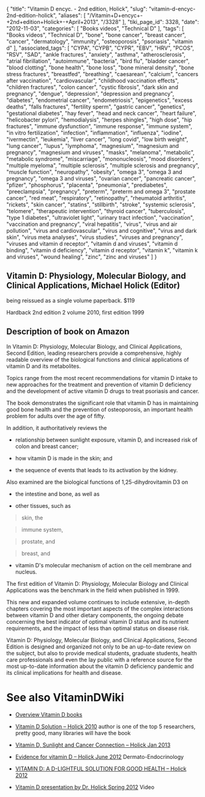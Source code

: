 {
    "title": "Vitamin D encyc. - 2nd edition, Holick",
    "slug": "vitamin-d-encyc-2nd-edition-holick",
    "aliases": [
        "/Vitamin+D+encyc+-+2nd+edition+Holick+-+April+2013",
        "/3328"
    ],
    "tiki_page_id": 3328,
    "date": "2012-11-03",
    "categories": [
        "Books videos",
        "Technical D"
    ],
    "tags": [
        "Books videos",
        "Technical D",
        "bone",
        "bone cancer",
        "breast cancer",
        "cancer",
        "dermatology",
        "immunity",
        "osteoporosis",
        "psoriasis",
        "vitamin d"
    ],
    "associated_tags": [
        "CYPA",
        "CYPB",
        "CYPR",
        "EBV",
        "HRV",
        "PCOS",
        "RSV",
        "SAD",
        "ankle fractures",
        "anxiety",
        "asthma",
        "atherosclerosis",
        "atrial fibrillation",
        "autoimmune",
        "bacteria",
        "bird flu",
        "bladder cancer",
        "blood clotting",
        "bone health",
        "bone loss",
        "bone mineral density",
        "bone stress fractures",
        "breastfed",
        "breathing",
        "caesarean",
        "calcium",
        "cancers after vaccination",
        "cardiovascular",
        "childhood vaccination effects",
        "children fractures",
        "colon cancer",
        "cystic fibrosis",
        "dark skin and pregnancy",
        "dengue",
        "depression",
        "depression and pregnancy",
        "diabetes",
        "endometrial cancer",
        "endometriosis",
        "epigenetics",
        "excess deaths",
        "falls fractures",
        "fertility sperm",
        "gastric cancer",
        "genetics",
        "gestational diabetes",
        "hay fever",
        "head and neck cancer",
        "heart failure",
        "helicobacter pylori",
        "hemodialysis",
        "herpes shingles",
        "high dose",
        "hip fractures",
        "immune dysfunction",
        "immune response",
        "immune system",
        "in vitro fertilization",
        "infection",
        "inflammation",
        "influenza",
        "iodine",
        "ivermectin",
        "leukemia",
        "liver cancer",
        "long covid",
        "low birth weight",
        "lung cancer",
        "lupus",
        "lymphoma",
        "magnesium",
        "magnesium and pregnancy",
        "magnesium and viruses",
        "masks",
        "melanoma",
        "metabolic",
        "metabolic syndrome",
        "miscarriage",
        "mononucleosis",
        "mood disorders",
        "multiple myeloma",
        "multiple sclerosis",
        "multiple sclerosis and pregnancy",
        "muscle function",
        "neuropathy",
        "obesity",
        "omega 3",
        "omega 3 and pregnancy",
        "omega 3 and viruses",
        "ovarian cancer",
        "pancreatic cancer",
        "pfizer",
        "phosphorus",
        "placenta",
        "pneumonia",
        "prediabetes",
        "preeclampsia",
        "pregnancy",
        "preterm",
        "preterm and omega 3",
        "prostate cancer",
        "red meat",
        "respiratory",
        "retinopathy",
        "rheumatoid arthritis",
        "rickets",
        "skin cancer",
        "statins",
        "stillbirth",
        "stroke",
        "systemic sclerosis",
        "telomere",
        "therapeutic intervention",
        "thyroid cancer",
        "tuberculosis",
        "type 1 diabetes",
        "ultraviolet light",
        "urinary tract infection",
        "vaccination",
        "vaccination and pregnancy",
        "viral hepatitis",
        "virus",
        "virus and air pollution",
        "virus and cardiovascular",
        "virus and cognitive",
        "virus and dark skin",
        "virus meta analyses",
        "virus studies",
        "viruses and pregnancy",
        "viruses and vitamin d receptor",
        "vitamin d and viruses",
        "vitamin d binding",
        "vitamin d deficiency",
        "vitamin d receptor",
        "vitamin k",
        "vitamin k and viruses",
        "wound healing",
        "zinc",
        "zinc and viruses"
    ]
}


## Vitamin D: Physiology, Molecular Biology, and Clinical Applications, Michael Holick (Editor)

being reissued as a single volume paperback. $119  

Hardback 2nd edition 2 volume 2010, first edition 1999

## Description of book on Amazon

In Vitamin D: Physiology, Molecular Biology, and Clinical Applications, Second Edition, leading researchers provide a comprehensive, highly readable overview of the biological functions and clinical applications of vitamin D and its metabolites. 

Topics range from the most recent recommendations for vitamin D intake to new approaches for the treatment and prevention of vitamin D deficiency and the development of active vitamin D drugs to treat psoriasis and cancer. 

The book demonstrates the significant role that vitamin D has in maintaining good bone health and the prevention of osteoporosis, an important health problem for adults over the age of fifty. 

In addition, it authoritatively reviews the 

* relationship between sunlight exposure, vitamin D, and increased risk of colon and breast cancer; 

* how vitamin D is made in the skin; and 

* the sequence of events that leads to its activation by the kidney. 

Also examined are the biological functions of 1,25-dihydrovitamin D3 on 

* the intestine and bone, as well as 

* other tissues, such as 

> skin, the 

> immune system, 

> prostate, and 

> breast, and 

* vitamin D's molecular mechanism of action on the cell membrane and nucleus.

The first edition of Vitamin D: Physiology, Molecular Biology and Clinical Applications was the benchmark in the field when published in 1999. 

This new and expanded volume continues to include extensive, in-depth chapters covering the most important aspects of the complex interactions between vitamin D and other dietary components, the ongoing debate concerning the best indicator of optimal vitamin D status and its nutrient requirements, and the impact of less than optimal status on disease risk. 

Vitamin D: Physiology, Molecular Biology, and Clinical Applications, Second Edition is designed and organized not only to be an up-to-date review on the subject, but also to provide medical students, graduate students, health care professionals and even the lay public with a reference source for the most up-to-date information about the vitamin D deficiency pandemic and its clinical implications for health and disease.

# See also VitaminDWiki

* [Overview Vitamin D books](/tags/overview-vitamin-d-books.html)

* [Vitamin D Solution – Holick 2010](/tags/vitamin-d-solution-holick-2010.html) author is one of the top 5 researchers, pretty good, many libraries will have the book

* [Vitamin D, Sunlight and Cancer Connection – Holick Jan 2013](/posts/vitamin-d-sunlight-and-cancer-connection-holick)

* [Evidence for vitamin D – Holick June 2012](/tags/evidence-for-vitamin-d-holick-june-2012.html) Dermato-Endocrinology 

* [VITAMIN D: A D-LIGHTFUL SOLUTION FOR GOOD HEALTH – Holick 2012](/posts/vitamin-d-a-d-lightful-solution-for-good-health-holick-2012)

* [Vitamin D presentation by Dr. Holick Spring 2012](/posts/vitamin-d-presentation-by-dr-holick-spring-2012) Video